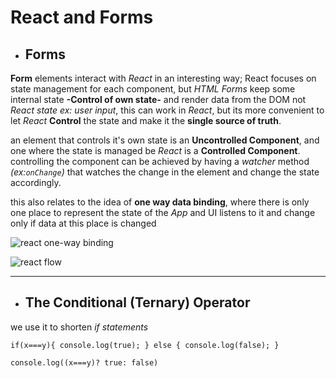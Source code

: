 # React and Forms

- ## Forms

**Form** elements interact with *React* in an interesting way; React focuses on state management for each component, but *HTML Forms* keep some internal state **-Control of own state-** and render data from the DOM not *React state* *ex: user input*, this can work in *React*, but its more convenient to let *React* **Control** the state and make it the **single source of truth**.

an element that controls it's own state is an **Uncontrolled Component**, and one where the state is managed be *React* is a **Controlled Component**. controlling the component can be achieved by having a *watcher* method *(ex:`onChange`)* that watches the change in the element and change the state accordingly.

this also relates to the idea of **one way data binding**, where there is only one place to represent the state of the *App* and UI listens to it and change only if data at this place is changed

![react one-way binding](https://i.stack.imgur.com/JoHqS.jpg)

![react flow](https://i.stack.imgur.com/qDpID.jpg)

---

- ## The Conditional (Ternary) Operator

we use it to shorten *if statements*

`if(x===y){
  console.log(true);
} else {
  console.log(false);
}`

`console.log((x===y)? true: false)`
